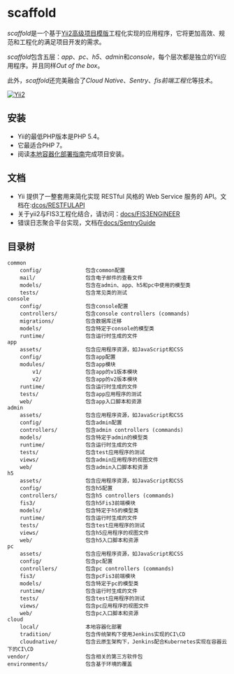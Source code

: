 # scaffold

*scaffold*是一个基于[Yii2高级项目模版](https://github.com/yiisoft/yii2-app-advanced)工程化实现的应用程序，它将更加高效、规范和工程化的满足项目开发的需求。

*scaffold*包含五层：*app*、*pc*、*h5*、*admin*和*console*，每个层次都是独立的Yii应用程序。并且同样*Out of the box*。

此外，*scaffold*还完美融合了*Cloud Native*、*Sentry*、*fis前端工程化*等技术。

[![Yii2](https://img.shields.io/badge/Powered_by-Yii_Framework-green.svg?style=flat)](http://www.yiiframework.com/)

## 安装
- Yii的最低PHP版本是PHP 5.4。
- 它最适合PHP 7。
- 阅读[本地容器化部署指南](https://raw.githubusercontent.com/yiiplus/scaffold/master/docs/LOCALINSTALLWITHDOCKERGUIDE.md)完成项目安装。

## 文档
- Yii 提供了一整套用来简化实现 RESTful 风格的 Web Service 服务的 API。文档在:[dcos/RESTFULAPI](https://github.com/yiiplus/scaffold/blob/master/docs/RESTFULAPI.md)
- 关于yii2与FIS3工程化结合，请访问：[docs/FIS3ENGINEER](https://github.com/yiiplus/scaffold/blob/master/docs/FIS3ENGINEER.md)
- 错误日志聚合平台实现，文档在[docs/SentryGuide](https://github.com/yiiplus/scaffold/blob/master/docs/SENTRYGUIDE.md)

## 目录树
```$xslt
common
    config/              包含common配置
    mail/                包含电子邮件的查看文件
    models/              包含在admin、app、h5和pc中使用的模型类
    tests/               包含常见类的测试   
console
    config/              包含console配置
    controllers/         包含console controllers (commands)
    migrations/          包含数据库迁移
    models/              包含特定于console的模型类
    runtime/             包含运行时生成的文件
app
    assets/              包含应用程序资源，如JavaScript和CSS
    config/              包含app配置
    modules/             包含app模块
        v1/              包含app的v1版本模块
        v2/              包含app的v2版本模块
    runtime/             包含运行时生成的文件
    tests/               包含app应用程序的测试
    web/                 包含app入口脚本和资源
admin
    assets/              包含应用程序资源，如JavaScript和CSS
    config/              包含admin配置
    controllers/         包含admin controllers (commands)
    models/              包含特定于admin的模型类
    runtime/             包含运行时生成的文件
    tests/               包含test应用程序的测试
    views/               包含admin应用程序的视图文件
    web/                 包含admin入口脚本和资源
h5
    assets/              包含应用程序资源，如JavaScript和CSS
    config/              包含h5配置
    controllers/         包含h5 controllers (commands)
    fis3/                包含h5Fis3前端模块
    models/              包含特定于h5的模型类
    runtime/             包含运行时生成的文件
    tests/               包含test应用程序的测试
    views/               包含h5应用程序的视图文件
    web/                 包含h5入口脚本和资源
pc
    assets/              包含应用程序资源，如JavaScript和CSS
    config/              包含pc配置
    controllers/         包含pc controllers (commands)
    fis3/                包含pcFis3前端模块
    models/              包含特定于pc的模型类
    runtime/             包含运行时生成的文件
    tests/               包含test应用程序的测试
    views/               包含pc应用程序的视图文件
    web/                 包含pc入口脚本和资源
cloud
    local/               本地容器化部署
    tradition/           包含传统架构下使用Jenkins实现的CI\CD
    cloudnative/         包含云原生架构下，Jenkins配合Kubernetes实现在容器云下的CI\CD
vendor/                  包含相关的第三方软件包
environments/            包含基于环境的覆盖
```